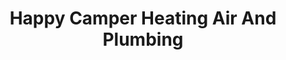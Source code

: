 ---
title: "Happy Camper Heating Air And Plumbing"
url: /fullerton/happy-camper-heating-air-and-plumbing/
shop: supermarket
---